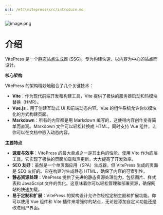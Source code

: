 ```yaml
---
url: /etc\vitepress\src/introduce.md
---
```

![image.png](/assets/vitepress.png)

# 介绍

VitePress 是一个[静态站点生成器](https://en.wikipedia.org/wiki/Static_site_generator) (SSG)，专为构建快速、以内容为中心的站点而设计。

**核心架构**

VitePress 的架构精妙地融合了几个关键技术：

* **Vite**：作为现代前端开发和构建工具，Vite 提供了极快的服务器启动和热模块替换（HMR）。
* **Vue.js**：用于创建互动式 UI 和前端动态内容。Vue 的组件系统允许你以模块化的方式构建页面。
* **Markdown**：所有的内容都是用 Markdown 编写的，这使得内容创作变得简单而直观。Markdown 文件可以轻松转换成 HTML，同时支持 Vue 组件，让你可以在文档中嵌入动态内容。

**主要特点**

* **速度与效率**：VitePress 的最大卖点之一是其出色的性能。使用 Vite 作为底层工具，它实现了极快的页面加载和热更新，大大提高了开发效率。
* **SEO 友好**：虽然是一个单页面应用（SPA）生成器，但 VitePress 生成的页面是 SEO 友好的。它在构建时生成静态 HTML，确保了内容的可索引性。
* **静态资源处理**：VitePress 提供了先进的静态资源处理能力，包括图片、样式表和 JavaScript 文件的优化。这意味着你可以轻松管理和部署资源，确保网站的快速加载。
* **易于定制和扩展**：VitePress 的架构设计允许你轻松定制主题和扩展功能。你可以使用 Vue 组件和 Vite 插件来增强你的站点，无论是添加自定义功能还是改进用户界面。
